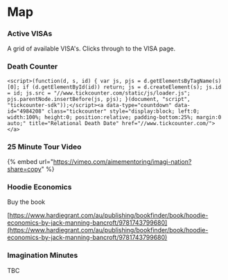 # Map

### Active VISAs

A grid of available VISA's. Clicks through to the VISA page.

### Death Counter

```
<script>(function(d, s, id) { var js, pjs = d.getElementsByTagName(s)[0]; if (d.getElementById(id)) return; js = d.createElement(s); js.id = id; js.src = "//www.tickcounter.com/static/js/loader.js"; pjs.parentNode.insertBefore(js, pjs); }(document, "script", "tickcounter-sdk"));</script><a data-type="countdown" data-id="4984208" class="tickcounter" style="display:block; left:0; width:100%; height:0; position:relative; padding-bottom:25%; margin:0 auto;" title="Relational Death Date" href="//www.tickcounter.com/"></a>
```

### 25 Minute Tour Video

{% embed url="https://vimeo.com/aimementoring/imagi-nation?share=copy" %}

### Hoodie Economics

Buy the book

[https://www.hardiegrant.com/au/publishing/bookfinder/book/hoodie-economics-by-jack-manning-bancroft/9781743799680](https://www.hardiegrant.com/au/publishing/bookfinder/book/hoodie-economics-by-jack-manning-bancroft/9781743799680)

### Imagination Minutes

TBC
